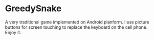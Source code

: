 # GreedySnake

A very traditional game implemented on Android planform. 
I use picture buttons for screen touching to replace the keyboard on the cell phone.
Enjoy it.
